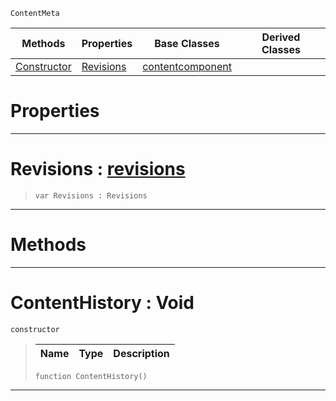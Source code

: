  `ContentMeta`

|Methods|Properties|Base Classes|Derived Classes|
|---|---|---|---|
|[ Constructor](https://plasmaengine.github.io/PlasmaDocs/Plasma1/C++/code_reference/class_reference/contenthistory.markdown#contenthistory-void)|[ Revisions](https://plasmaengine.github.io/PlasmaDocs/Plasma1/C++/code_reference/class_reference/contenthistory.markdown#revisions-plasma-engine-do)|[contentcomponent](https://plasmaengine.github.io/PlasmaDocs/Plasma1/C++/code_reference/class_reference/contentcomponent.markdown)| |


 #  Properties


---  
 #  Revisions : [revisions](https://plasmaengine.github.io/PlasmaDocs/Plasma1/C++/code_reference/class_reference/revisions.markdown)

> 
> ``` lang=cpp, name=Lightning
> var Revisions : Revisions


---  
 #  Methods


---  
 #  ContentHistory : Void

 `constructor`

> 
> |Name|Type|Description|
> |---|---|---|
> ``` lang=cpp, name=Lightning
> function ContentHistory()
> ``` 


---  
 

 